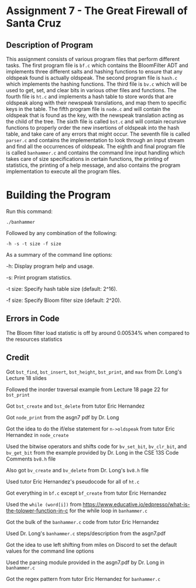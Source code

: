 # Assignment 7 - The Great Firewall of Santa Cruz

## Description of Program

This assignment consists of various program files that perform different tasks. The first program file is `bf.c` which contains the BloomFilter ADT and implements three different salts and hashing functions to ensure that any oldspeak found is actually oldspeak. The second program file is `hash.c` which implements the hashing functions. The third file is `bv.c` which will be used to get, set, and clear bits in various other files and functions. The fourth file is `ht.c` and implements a hash table to store words that are oldspeak along with their newspeak translations, and map them to specific keys in the table. The fifth program file is `node.c` and will contain the oldspeak that is found as the key, with the newspeak translation acting as the child of the tree. The sixth file is called `bst.c` and will contain recursive functions to properly order the new insertions of oldspeak into the hash table, and take care of any errors that might occur. The seventh file is called `parser.c` and contains the implementation to look through an input stream and find all the occurrences of oldspeak. The eighth and final program file is called `banhammer.c` and contains the command line input handling which takes care of size specifications in certain functions, the printing of statistics, the printing of a help message, and also contains the program implementation to execute all the program files.

# Building the Program

Run this command:
```
./banhammer
```

Followed by any combination of the following:
```
-h -s -t size -f size
```

As a summary of the command line options:

-h:              Display program help and usage.

-s:           Print program statistics.

-t size:      Specify hash table size (default: 2^16).

-f size:      Specify Bloom filter size (default: 2^20).

## Errors in Code

The Bloom filter load statistic is off by around 0.00534% when compared to the resources statistics 

## Credit

Got `bst_find`, `bst_insert`, `bst_height`, `bst_print`, and `max` from Dr. Long's Lecture 18 slides

Followed the inorder traversal example from Lecture 18 page 22 for `bst_print`

Got `bst_create` and `bst_delete` from tutor Eric Hernandez

Got `node_print` from the asgn7 pdf by Dr. Long

Got the idea to do the if/else statement for `n->oldspeak` from tutor Eric Hernandez in `node_create`

Used the bitwise operators and shifts code for `bv_set_bit`, `bv_clr_bit`, and `bv_get_bit` from the example provided by Dr. Long in the CSE 13S Code Comments `bv8.h` file

Also got `bv_create` and `bv_delete` from Dr. Long's `bv8.h` file

Used tutor Eric Hernandez's pseudocode for all of `ht.c`

Got everything in `bf.c` except `bf_create` from tutor Eric Hernandez

Used the `while (word[i])` from https://www.educative.io/edpresso/what-is-the-tolower-function-in-c for the while loop in `banhammer.c`

Got the bulk of the `banhammer.c` code from tutor Eric Hernandez

Used Dr. Long's `banhammer.c` steps/description from the asgn7.pdf

Got the idea to use left shifting from miles on Discord to set the default values for the command line options

Used the parsing module provided in the asgn7.pdf by Dr. Long in `banhammer.c`

Got the regex pattern from tutor Eric Hernandez for `banhammer.c`

